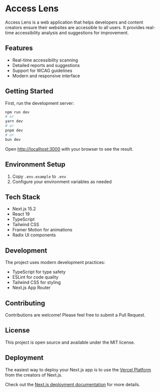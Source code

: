 # Access Lens

Access Lens is a web application that helps developers and content creators ensure their websites are accessible to all users. It provides real-time accessibility analysis and suggestions for improvement.

## Features

- Real-time accessibility scanning
- Detailed reports and suggestions
- Support for WCAG guidelines
- Modern and responsive interface

## Getting Started

First, run the development server:

```bash
npm run dev
# or
yarn dev
# or
pnpm dev
# or
bun dev
```

Open [http://localhost:3000](http://localhost:3000) with your browser to see the result.

## Environment Setup

1. Copy `.env.example` to `.env`
2. Configure your environment variables as needed

## Tech Stack

- Next.js 15.2
- React 19
- TypeScript
- Tailwind CSS
- Framer Motion for animations
- Radix UI components

## Development

The project uses modern development practices:
- TypeScript for type safety
- ESLint for code quality
- Tailwind CSS for styling
- Next.js App Router

## Contributing

Contributions are welcome! Please feel free to submit a Pull Request.

## License

This project is open source and available under the MIT license.

## Deployment

The easiest way to deploy your Next.js app is to use the [Vercel Platform](https://vercel.com/new) from the creators of Next.js.

Check out the [Next.js deployment documentation](https://nextjs.org/docs/app/building-your-application/deploying) for more details.
